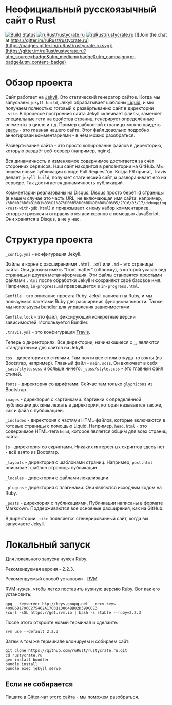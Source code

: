 # Неофициальный русскоязычный сайт о Rust

[![Build Status](https://travis-ci.org/ruRust/rustycrate.ru.svg?branch=master)](https://travis-ci.org/ruRust/rustycrate.ru)
[![ruRust/rustycrate.ru](http://issuestats.com/github/ruRust/rustycrate.ru/badge/pr?style=flat)](http://issuestats.com/github/ruRust/rustycrate.ru)
[![ruRust/rustycrate.ru](http://issuestats.com/github/ruRust/rustycrate.ru/badge/issue?style=flat)](http://issuestats.com/github/ruRust/rustycrate.ru)
[![Join the chat at https://gitter.im/ruRust/rustycrate.ru](https://badges.gitter.im/ruRust/rustycrate.ru.svg)](https://gitter.im/ruRust/rustycrate.ru?utm_source=badge&utm_medium=badge&utm_campaign=pr-badge&utm_content=badge)

# Обзор проекта

Сайт работает на [Jekyll](https://habrahabr.ru/post/207650/). Это статический
генератор сайтов. Когда мы запускаем `jekyll build`, Jekyll обрабатывает шаблоны
[Liquid](https://github.com/Shopify/liquid/wiki), и мы получаем полностью
готовый к развёртыванию сайт в директории `_site`. В процессе построения сайта
Jekyll склеивает файлы, заменяет специальные теги на свойства страниц,
генерирует определённые элементы в цикле и т.д. Пример шаблонной страницы можно
увидеть
[здесь](https://github.com/ruRust/rustycrate.ru/blob/master/index.html) - это
главная нашего сайта. Этот файл довольно подробно аннотирован комментариями - в
нём можно разобраться.

Развёртывание сайта - это просто копирование файлов в директорию, которую
раздаёт веб-сервер (например, nginx).

Вся динамичность и изменяемое содержимое достигается за счёт сторонних сервисов.
Наш сайт находится в репозитории на GitHub. Мы пишем новые публикации в виде
Pull Request'ов. Когда PR принят, Travis делает `jekyll build`, получает
статический сайт, и разворачивает его на сервере. Так достигается динамичность
публикаций.

Комментарии реализованы на Disqus. Disqus просто берёт id страницы (в нашем
случае это часть URL, не включающая имя сайта: например,
`/%D0%BE%D0%B1%D1%83%D1%87%D0%B5%D0%BD%D0%B8%D0%B5/2016/03/17/debugging-rust-with-gdb.html`)
и привязывает к нему набор комментариев, которые грузятся и отправляются
асинхронно с помощью JavaScript. Они хранятся в Disqus, а не у нас.

# Структура проекта

`_config.yml` - конфигурация Jekyll.

Файлы в корне с расширениями `.html`, `.xml` или `.md` - это страницы сайта. Они
должны иметь "front matter" (обложку), в которой указан вид страницы и другая
метаинформация. Эти файлы становятся простыми файлами `.html` после обработки
Jekyll и сохраняют своё базовое имя. Например, `in-progress.md` превращается в
`in-progress.html`.

`Gemfile` - это описание проекта Ruby. Jekyll написан на Ruby, и мы пользуемся
пакетами Ruby для расширения функциональности. Также мы используем
[bundler](https://habrahabr.ru/post/85201/) для управления зависимостями.

`Gemfile.lock` - это файл, фиксирующий конкретные версии зависимостей.
Используется Bundler.

`.travis.yml` - это конфигурация [Travis](https://habrahabr.ru/post/128277/).

Теперь о директориях. Все директории, начинающиеся с `_`, являются стандартными
для сайтов на Jekyll.

`css` - директория со стилями. Там почти все стили откуда-то взяты (из
Bootstrap, например). Главный файл - `main.scss`. Он включает в себя
`_sass/style.scss` и больше ничего. `_sass/style.scss` - это главный файл
стилей.

`fonts` - директория со шрифтами. Сейчас там только `glyphicons` из Bootstrap.

`images` - директория с картинками. Картинки к определённой публикации должны
лежать в директории, которая называется так же, как и файл с публикацией.

`_includes` - директория с частями HTML-файлов, которые включаются в готовые
страницы с помощью Liquid. Например, `head.html` - это содержимое HTML-тега
`head`, которое является общим для всех страниц сайта.

`js` - директория со скриптами. Никаких интересных скриптов здесь нет - всё
взято из Bootstrap.

`_layouts` - директория с шаблонами страниц. Например, `post.html` описывает
шаблон страницы публикации.

`_locales` - директория с файлами локализации.

`_plugins` - директория с плагинами. Они являются исходным кодом на Ruby.

`_posts` - директория с публикациями. Публикации написаны в формате Markdown.
Поддерживаются все основные расширения, как на GitHub.

В директории `_site` появляется сгенерированный сайт, когда вы запускаете
Jekyll.

# Локальный запуск

Для локального запуска нужен Ruby.

Рекомендуемая версия - 2.2.3.

Рекомендуемый способ установки - [RVM](https://rvm.io).

RVM нужен, чтобы легко поставить нужную версию Ruby. Вот как его установить:

```
gpg --keyserver hkp://keys.gnupg.net --recv-keys 409B6B1796C275462A1703113804BB82D39DC0E3
\curl -sSL https://get.rvm.io | bash -s stable --ruby=2.2.3
```

После этого откройте новый терминал и сделайте:

```
rvm use --default 2.2.3
```

Затем в том же терминале клонируем и собираем сайт:

```
git clone https://github.com/ruRust/rustycrate.ru.git
cd rustycrate.ru
gem install bundler
bundle install
bundle exec jekyll serve
```

## Если не собирается

Пишите в [Gitter-чат этого сайта][1] - мы поможем разобраться.

[1]: https://gitter.im/ruRust/rustycrate.ru
